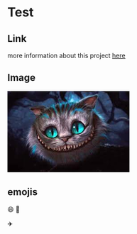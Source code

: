 # Test

## Link
more information about this project [here](https://google.com)

## Image
![Ginsekatze](Grinskatze.jpeg)


## emojis
:smile:
:book:

✈️
